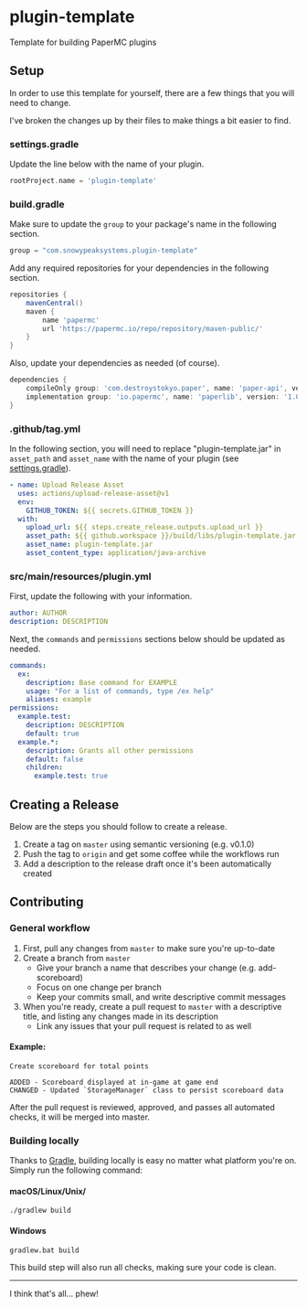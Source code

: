 # plugin-template
Template for building PaperMC plugins

## Setup

In order to use this template for yourself, there are a few things that you will need to change.

I've broken the changes up by their files to make things a bit easier to find.

### settings.gradle

Update the line below with the name of your plugin.

```groovy
rootProject.name = 'plugin-template'
```

### build.gradle

Make sure to update the `group` to your package's name in the following section.

```groovy
group = "com.snowypeaksystems.plugin-template"
```

Add any required repositories for your dependencies in the following section.

```groovy
repositories {
    mavenCentral()
    maven {
        name 'papermc'
        url 'https://papermc.io/repo/repository/maven-public/'
    }
}
```

Also, update your dependencies as needed (of course).

```groovy
dependencies {
    compileOnly group: 'com.destroystokyo.paper', name: 'paper-api', version: '1.16.1-R0.1-SNAPSHOT'
    implementation group: 'io.papermc', name: 'paperlib', version: '1.0.5'
}
```

### .github/tag.yml

In the following section, you will need to replace "plugin-template.jar" in `asset_path` and `asset_name` with the name of your plugin (see [settings.gradle](#settingsgradle)).

```yml
- name: Upload Release Asset
  uses: actions/upload-release-asset@v1
  env:
    GITHUB_TOKEN: ${{ secrets.GITHUB_TOKEN }}
  with:
    upload_url: ${{ steps.create_release.outputs.upload_url }}
    asset_path: ${{ github.workspace }}/build/libs/plugin-template.jar
    asset_name: plugin-template.jar
    asset_content_type: application/java-archive
```

### src/main/resources/plugin.yml

First, update the following with your information.

```yml
author: AUTHOR
description: DESCRIPTION
```

Next, the `commands` and `permissions` sections below should be updated as needed.

```yml
commands:
  ex:
    description: Base command for EXAMPLE
    usage: "For a list of commands, type /ex help"
    aliases: example
permissions:
  example.test:
    description: DESCRIPTION
    default: true
  example.*:
    description: Grants all other permissions
    default: false
    children:
      example.test: true
```

## Creating a Release

Below are the steps you should follow to create a release.

1. Create a tag on `master` using semantic versioning (e.g. v0.1.0)
2. Push the tag to `origin` and get some coffee while the workflows run
3. Add a description to the release draft once it's been automatically created

## Contributing

### General workflow

1. First, pull any changes from `master` to make sure you're up-to-date
2. Create a branch from `master`
    * Give your branch a name that describes your change (e.g. add-scoreboard)
    * Focus on one change per branch
    * Keep your commits small, and write descriptive commit messages
3. When you're ready, create a pull request to `master` with a descriptive title, and listing any changes made in its description
    * Link any issues that your pull request is related to as well

#### Example:
```
Create scoreboard for total points

ADDED - Scoreboard displayed at in-game at game end  
CHANGED - Updated `StorageManager` class to persist scoreboard data
```

After the pull request is reviewed, approved, and passes all automated checks, it will be merged into master.

### Building locally

Thanks to [Gradle](https://gradle.org/), building locally is easy no matter what platform you're on. Simply run the following command:

#### macOS/Linux/Unix/
`./gradlew build`

#### Windows
`gradlew.bat build`

This build step will also run all checks, making sure your code is clean.

---

I think that's all... phew!
